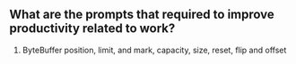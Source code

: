 ## What are the prompts that required to improve productivity related to work?
1. ByteBuffer position, limit, and mark, capacity, size, reset, flip and offset
